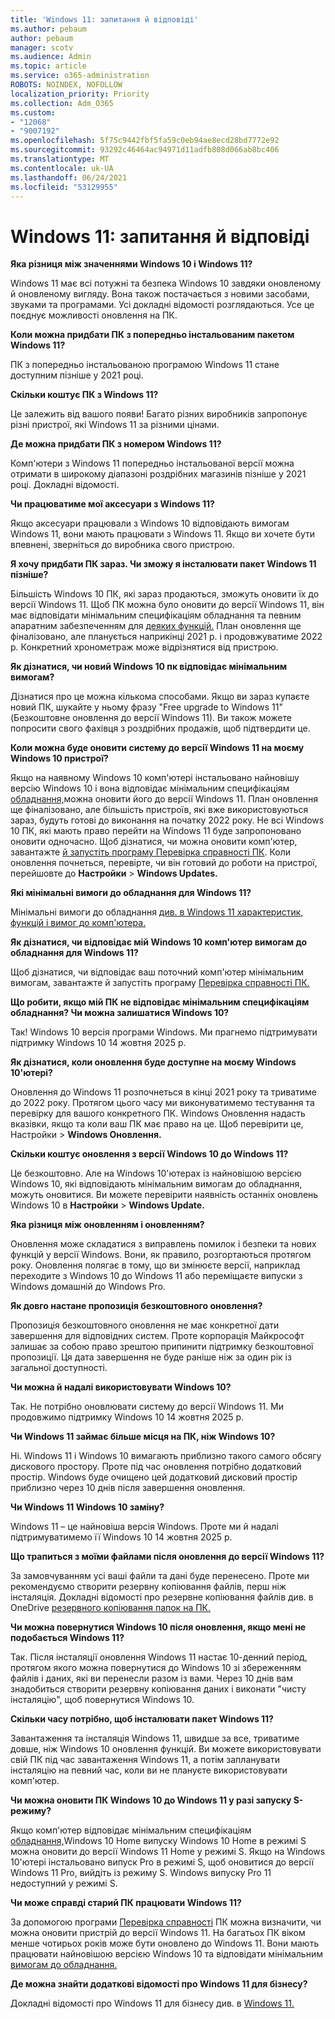 ```yaml
---
title: 'Windows 11: запитання й відповіді'
ms.author: pebaum
author: pebaum
manager: scotv
ms.audience: Admin
ms.topic: article
ms.service: o365-administration
ROBOTS: NOINDEX, NOFOLLOW
localization_priority: Priority
ms.collection: Adm_O365
ms.custom:
- "12068"
- "9007192"
ms.openlocfilehash: 5f75c9442fbf5fa59c0eb94ae8ecd28bd7772e92
ms.sourcegitcommit: 93292c46464ac94971d11adfb808d066ab8bc406
ms.translationtype: MT
ms.contentlocale: uk-UA
ms.lasthandoff: 06/24/2021
ms.locfileid: "53129955"
---
```

# <a name="windows-11-frequently-asked-questions-faq"></a>Windows 11: запитання й відповіді

**Яка різниця між значеннями Windows 10 і Windows 11?**

Windows 11 має всі потужні та безпека Windows 10 завдяки оновленому й оновленому вигляду. Вона також постачається з новими засобами, звуками та програмами. Усі докладні відомості розглядаються. Усе це поєднує можливості оновлення на ПК.

**Коли можна придбати ПК з попередньо інстальованим пакетом Windows 11?**

ПК з попередньо інстальованою програмою Windows 11 стане доступним пізніше у 2021 році.


**Скільки коштує ПК з Windows 11?**

Це залежить від вашого появи! Багато різних виробників запропонує різні пристрої, які Windows 11 за різними цінами.


**Де можна придбати ПК з номером Windows 11?**

Комп'ютери з Windows 11 попередньо інстальованої версії можна отримати в широкому діапазоні роздрібних магазинів пізніше у 2021 році. Докладні відомості.


**Чи працюватиме мої аксесуари з Windows 11?**

Якщо аксесуари працювали з Windows 10 відповідають вимогам Windows 11, вони мають працювати з Windows 11. Якщо ви хочете бути впевнені, зверніться до виробника свого пристрою.


**Я хочу придбати ПК зараз. Чи зможу я інсталювати пакет Windows 11 пізніше?**

Більшість Windows 10 ПК, які зараз продаються, зможуть оновити їх до версії Windows 11. Щоб ПК можна було оновити до версії Windows 11, він має відповідати мінімальним специфікаціям обладнання та певним апаратним забезпеченням для [деяких функцій.](https://www.microsoft.com/windows/windows-11-specifications) План оновлення ще фіналізовано, але планується наприкінці 2021 р. і продовжуватиме 2022 р. Конкретний хронометраж може відрізнятися від пристрою.


**Як дізнатися, чи новий Windows 10 пк відповідає мінімальним вимогам?**

Дізнатися про це можна кількома способами. Якщо ви зараз купаєте новий ПК, шукайте у ньому фразу "Free upgrade to Windows 11" (Безкоштовне оновлення до версії Windows 11). Ви також можете попросити свого фахівця з роздрібних продажів, щоб підтвердити це.


**Коли можна буде оновити систему до версії Windows 11 на моєму Windows 10 пристрої?**

Якщо на наявному Windows 10 комп'ютері інстальовано найновішу версію Windows 10 і вона відповідає мінімальним специфікаціям [обладнання,](https://www.microsoft.com/windows/windows-11-specifications)можна оновити його до версії Windows 11. План оновлення ще фіналізовано, але більшість пристроїв, які вже використовуються зараз, будуть готові до виконання на початку 2022 року. Не всі Windows 10 ПК, які мають право перейти на Windows 11 буде запропоновано оновити одночасно. Щоб дізнатися, чи можна оновити комп'ютер, завантажте [й запустіть програму Перевірка справності ПК](https://aka.ms/GetPCHealthCheckApp). Коли оновлення почнеться, перевірте, чи він готовий до роботи на пристрої, перейшовте до **Настройки**  >  **Windows Updates.**


**Які мінімальні вимоги до обладнання для Windows 11?**

Мінімальні вимоги до обладнання [див. в Windows 11 характеристик, функцій і вимог до комп'ютера.](https://www.microsoft.com/windows/windows-11-specifications)


**Як дізнатися, чи відповідає мій Windows 10 комп'ютер вимогам до обладнання для Windows 11?**

Щоб дізнатися, чи відповідає ваш поточний комп'ютер мінімальним вимогам, завантажте й запустіть програму [Перевірка справності ПК.](https://aka.ms/GetPCHealthCheckApp)


**Що робити, якщо мій ПК не відповідає мінімальним специфікаціям обладнання? Чи можна залишатися Windows 10?**

Так! Windows 10 версія програми Windows. Ми прагнемо підтримувати підтримку Windows 10 14 жовтня 2025 р.


**Як дізнатися, коли оновлення буде доступне на моєму Windows 10'ютері?**

Оновлення до Windows 11 розпочнеться в кінці 2021 року та триватиме до 2022 року. Протягом цього часу ми виконуватимемо тестування та перевірку для вашого конкретного ПК. Windows Оновлення надасть вказівки, якщо та коли ваш ПК має право на це. Щоб перевірити це, Настройки  >  **Windows Оновлення.**


**Скільки коштує оновлення з версії Windows 10 до Windows 11?**

Це безкоштовно. Але на Windows 10'ютерах із найновішою версією Windows 10, які відповідають мінімальним вимогам до обладнання, можуть оновитися. Ви можете перевірити наявність останніх оновлень Windows 10 в **Настройки**  >  **Windows Update.**


**Яка різниця між оновленням і оновленням?**

Оновлення може складатися з виправлень помилок і безпеки та нових функцій у версії Windows. Вони, як правило, розгортаються протягом року. Оновлення полягає в тому, що ви змінюєте версії, наприклад переходите з Windows 10 до Windows 11 або переміщаєте випуски з Windows домашній до Windows Pro.


**Як довго настане пропозиція безкоштовного оновлення?**

Пропозиція безкоштовного оновлення не має конкретної дати завершення для відповідних систем. Проте корпорація Майкрософт залишає за собою право зрештою припинити підтримку безкоштовної пропозиції. Ця дата завершення не буде раніше ніж за один рік із загальної доступності.


**Чи можна й надалі використовувати Windows 10?**

Так. Не потрібно оновлювати систему до версії Windows 11. Ми продовжимо підтримку Windows 10 14 жовтня 2025 р.

**Чи Windows 11 займає більше місця на ПК, ніж Windows 10?**

Ні. Windows 11 і Windows 10 вимагають приблизно такого самого обсягу дискового простору. Проте під час оновлення потрібно додатковий простір. Windows буде очищено цей додатковий дисковий простір приблизно через 10 днів після завершення оновлення.


**Чи Windows 11 Windows 10 заміну?**

Windows 11 – це найновіша версія Windows. Проте ми й надалі підтримуватимемо її Windows 10 14 жовтня 2025 р.


**Що трапиться з моїми файлами після оновлення до версії Windows 11?**

За замовчуванням усі ваші файли та дані буде перенесено. Проте ми рекомендуємо створити резервну копіювання файлів, перш ніж інсталяція. Докладні відомості про резервне копіювання файлів див. в OneDrive [резервного копіювання папок на ПК.](https://www.microsoft.com/microsoft-365/onedrive/pc-cloud-backup)


**Чи можна повернутися Windows 10 після оновлення, якщо мені не подобається Windows 11?**

Так. Після інсталяції оновлення Windows 11 настає 10-денний період, протягом якого можна повернутися до Windows 10 зі збереженням файлів і даних, які ви перенесли разом із вами. Через 10 днів вам знадобиться створити резервну копіювання даних і виконати "чисту інсталяцію", щоб повернутися Windows 10.


**Скільки часу потрібно, щоб інсталювати пакет Windows 11?**

Завантаження та інсталяція Windows 11, швидше за все, триватиме довше, ніж Windows 10 оновлення функцій. Ви можете використовувати свій ПК під час завантаження Windows 11, а потім запланувати інсталяцію на певний час, коли ви не плануєте використовувати комп'ютер.


**Чи можна оновити ПК Windows 10 до Windows 11 у разі запуску S-режиму?**

Якщо комп'ютер відповідає мінімальним специфікаціям [обладнання,](https://www.microsoft.com/windows/windows-11-specifications)Windows 10 Home випуску Windows 10 Home в режимі S можна оновити до версії Windows 11 Home у режимі S. Якщо на Windows 10'ютері інстальовано випуск Pro в режимі S, щоб оновитися до версії Windows 11 Pro, вийдіть із режиму S. Windows випуску Pro 11 недоступний у режимі S.


**Чи може справді старий ПК працювати Windows 11?**

За допомогою програми [Перевірка справності](https://aka.ms/GetPCHealthCheckApp) ПК можна визначити, чи можна оновити пристрій до версії Windows 11. На багатьох ПК віком менше чотирьох років може бути оновлено до Windows 11. Вони мають працювати найновішою версією Windows 10 та відповідати мінімальним [вимогам до обладнання.](https://www.microsoft.com/windows/windows-11-specifications)


**Де можна знайти додаткові відомості про Windows 11 для бізнесу?**

Докладні відомості про Windows 11 для бізнесу див. в [Windows 11.](https://www.microsoft.com/windowsforbusiness/windows-11)